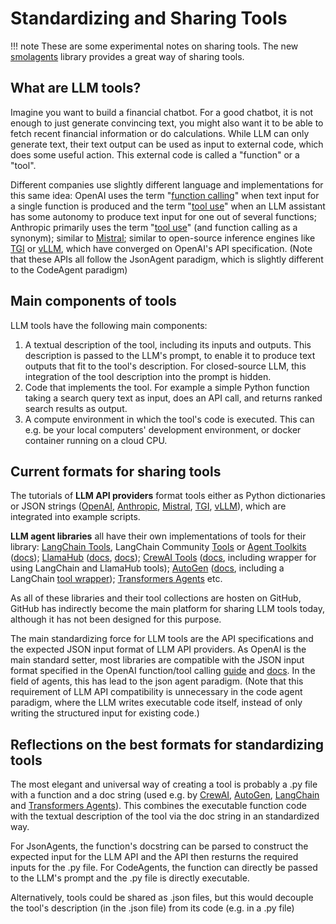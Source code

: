 # Standardizing and Sharing Tools

!!! note
    These are some experimental notes on sharing tools. The new [smolagents](https://github.com/huggingface/smolagents) library provides a great way of sharing tools. 


## What are LLM tools?

Imagine you want to build a financial chatbot. For a good chatbot, it is not enough to just generate convincing text, you might also want it to be able to fetch recent financial information or do calculations. While LLM can only generate text, their text output can be used as input to external code, which does some useful action. This external code is called a "function" or a "tool".

Different companies use slightly different language and implementations for this same idea: OpenAI uses the term "[function calling](https://platform.openai.com/docs/guides/function-calling)" when text input for a single function is produced and the term "[tool use](https://platform.openai.com/docs/assistants/tools)" when an LLM assistant has some autonomy to produce text input for one out of several functions; Anthropic primarily uses the term "[tool use](https://docs.anthropic.com/en/docs/build-with-claude/tool-use)" (and function calling as a synonym); similar to [Mistral](https://docs.mistral.ai/capabilities/function_calling/); similar to open-source inference engines like [TGI](https://huggingface.co/docs/text-generation-inference/basic_tutorials/using_guidance) or [vLLM](https://docs.vllm.ai/en/v0.6.0/serving/openai_compatible_server.html#tool-calling-in-the-chat-completion-api), which have converged on OpenAI's API specification. (Note that these APIs all follow the JsonAgent paradigm, which is slightly different to the CodeAgent paradigm)


## Main components of tools

LLM tools have the following main components: 

1. A textual description of the tool, including its inputs and outputs. This description is passed to the LLM's prompt, to enable it to produce text outputs that fit to the tool's description. For closed-source LLM, this integration of the tool description into the prompt is hidden. 
2. Code that implements the tool. For example a simple Python function taking a search query text as input, does an API call, and returns ranked search results as output. 
3. A compute environment in which the tool's code is executed. This can e.g. be your local computers' development environment, or docker container running on a cloud CPU. 


## Current formats for sharing tools

The tutorials of **LLM API providers** format tools either as Python dictionaries or JSON strings ([OpenAI](https://platform.openai.com/docs/guides/function-calling), [Anthropic](https://docs.anthropic.com/en/docs/build-with-claude/tool-use), [Mistral](https://docs.mistral.ai/capabilities/function_calling/), [TGI](https://huggingface.co/docs/text-generation-inference/basic_tutorials/using_guidance#tools-and-functions-), [vLLM](https://docs.vllm.ai/en/stable/getting_started/examples/offline_chat_with_tools.html)), which are integrated into example scripts.

**LLM agent libraries** all have their own implementations of tools for their library: [LangChain Tools](https://github.com/langchain-ai/langchain/tree/master/libs/langchain/langchain/tools), LangChain Community [Tools](https://github.com/langchain-ai/langchain/tree/master/libs/community/langchain_community/tools) or [Agent Toolkits](https://github.com/langchain-ai/langchain/tree/a83357dc5ab5fcbed8c2dd7606e9ce763e48d194/libs/community/langchain_community/agent_toolkits) ([docs](https://python.langchain.com/docs/how_to/#tools)); [LlamaHub](https://llamahub.ai/?tab=tools) ([docs](https://docs.llamaindex.ai/en/stable/understanding/agent/tools/), [docs](https://docs.llamaindex.ai/en/stable/module_guides/deploying/agents/tools/)); [CrewAI Tools](https://github.com/crewAIInc/crewAI-tools) ([docs](https://docs.crewai.com/concepts/tools), including wrapper for using LangChain and LlamaHub tools); [AutoGen](https://github.com/microsoft/autogen/tree/main/python/packages/autogen-core/src/autogen_core/components/tools) ([docs](https://microsoft.github.io/autogen/dev//user-guide/core-user-guide/framework/tools.html), including a LangChain [tool wrapper](https://github.com/microsoft/autogen/tree/main/python/packages/autogen-ext/src/autogen_ext/tools)); [Transformers Agents](https://github.com/huggingface/transformers/tree/main/src/transformers/agents) etc.

As all of these libraries and their tool collections are hosten on GitHub, GitHub has indirectly become the main platform for sharing LLM tools today, although it has not been designed for this purpose. 

The main standardizing force for LLM tools are the API specifications and the expected JSON input format of LLM API providers. As OpenAI is the main standard setter, most libraries are compatible with the JSON input format specified in the OpenAI function/tool calling [guide](https://platform.openai.com/docs/guides/function-calling) and [docs](https://platform.openai.com/docs/api-reference/chat/create#chat-create-tools). In the field of agents, this has lead to the json agent paradigm. (Note that this requirement of LLM API compatibility is unnecessary in the code agent paradigm, where the LLM writes executable code itself, instead of only writing the structured input for existing code.)


## Reflections on the best formats for standardizing tools

The most elegant and universal way of creating a tool is probably a .py file with a function and a doc string (used e.g. by [CrewAI](https://docs.crewai.com/concepts/tools#creating-your-own-tools), [AutoGen](https://microsoft.github.io/autogen/0.2/docs/tutorial/tool-use/#tool-schema), [LangChain](https://python.langchain.com/docs/how_to/custom_tools/) and [Transformers Agents](https://huggingface.co/docs/transformers/en/agents#create-a-new-tool)). This combines the executable function code with the textual description of the tool via the doc string in an standardized way. 

For JsonAgents, the function's docstring can be parsed to construct the expected input for the LLM API and the API then resturns the required inputs for the .py file.
For CodeAgents, the function can directly be passed to the LLM's prompt and the .py file is directly executable.  

Alternatively, tools could be shared as .json files, but this would decouple the tool's description (in the .json file) from its code (e.g. in a .py file)






<!--

## illustration of a mapping/translation from a Python function with docstring to JSON input in OpenAI format
(for JSON agents)

### Schema
```json
{
  "type": "function",
  "function": {
    "name": "get_stock_price",
    "parameters": {
        "type": "object", 
        "properties": {
            "ticker": {
                "type": "string", 
                "description": "The stock ticker symbol for the company whose current stock price you want to retrieve. For example, 'AAPL' for Apple Inc."
            }
        },
        "required": ["ticker"],
        "additionalProperties": false
    }
  }
}
```

### Implementation
```python
def get_stock_price(ticker: str) -> float:
    """
    Retrieve the current stock price for a given ticker symbol.
    
    Args:
        ticker (str): The stock ticker symbol for the company whose current stock price you want to retrieve. For example, 'AAPL' for Apple Inc.
        
    Returns:
        float: The current stock price
    """
    try:
        import yfinance as yf
        stock = yf.Ticker(ticker)
        current_price = stock.info['regularMarketPrice']
        return current_price
    except Exception as e:
        raise ValueError(f"Could not retrieve stock price for {ticker}: {str(e)}")
```

### Schema-Implementation Mapping

| Schema Element | Implementation Element |
|----------------|------------------------|
| `"function": "get_stock_price"` | `def get_stock_price()` |
| `"type": "string"` | `ticker: str` |
| `"description"` | Function docstring |


-->

